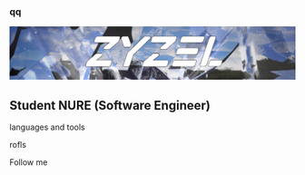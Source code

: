 ### qq
![Header](https://github.com/IceZyzel/IceZyzel/blob/main/assets/header.png)

##  Student NURE (Software Engineer)

languages and tools

rofls

Follow me

